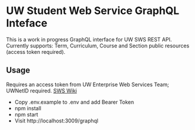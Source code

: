 # UW Student Web Service GraphQL Inteface

This is a work in progress GraphQL interface for UW SWS REST API.  Currently supports: Term, Curriculum, Course and Section public resources (access token required).

## Usage
Requires an access token from UW Enterprise Web Services Team; UWNetID required. [SWS Wiki](https://wiki.cac.washington.edu/display/studentservices/Student+Web+Service)
- Copy .env.example to .env and add Bearer Token
- npm install
- npm start
- Visit http://localhost:3009/graphql

